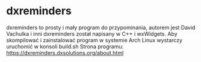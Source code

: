 # dxreminders
dxreminders to prosty i mały program do przypominania, autorem jest David Vachulka i inni
dxreminders został napisany w C++ i wxWidgets.
Aby skompilować i zainstalować program w systemie Arch Linux wystarczy uruchomić w konsoli build.sh
Strona programu:
https://dxreminders.dxsolutions.org/about.html
